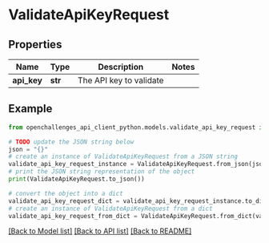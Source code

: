 # ValidateApiKeyRequest

## Properties

| Name        | Type    | Description             | Notes |
| ----------- | ------- | ----------------------- | ----- |
| **api_key** | **str** | The API key to validate |

## Example

```python
from openchallenges_api_client_python.models.validate_api_key_request import ValidateApiKeyRequest

# TODO update the JSON string below
json = "{}"
# create an instance of ValidateApiKeyRequest from a JSON string
validate_api_key_request_instance = ValidateApiKeyRequest.from_json(json)
# print the JSON string representation of the object
print(ValidateApiKeyRequest.to_json())

# convert the object into a dict
validate_api_key_request_dict = validate_api_key_request_instance.to_dict()
# create an instance of ValidateApiKeyRequest from a dict
validate_api_key_request_from_dict = ValidateApiKeyRequest.from_dict(validate_api_key_request_dict)
```

[[Back to Model list]](../README.md#documentation-for-models) [[Back to API list]](../README.md#documentation-for-api-endpoints) [[Back to README]](../README.md)
